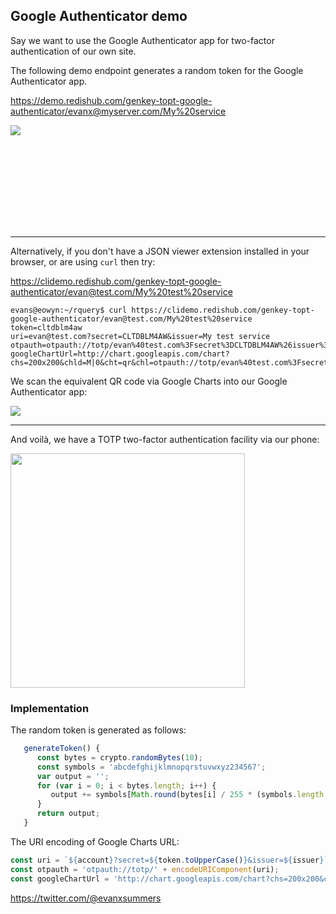 
## Google Authenticator demo

Say we want to use the Google Authenticator app for two-factor authentication of our own site.

The following demo endpoint generates a random token for the Google Authenticator app.

https://demo.redishub.com/genkey-topt-google-authenticator/evanx@myserver.com/My%20service

<img src="https://evanx.github.io/images/rquery/gentoken-CHANGED.png" style="min-height:164px">

<hr>

Alternatively, if you don't have a JSON viewer extension installed in your browser, or are using `curl` then try:

https://clidemo.redishub.com/genkey-topt-google-authenticator/evan@test.com/My%20test%20service

```shell
evans@eowyn:~/rquery$ curl https://clidemo.redishub.com/genkey-topt-google-authenticator/evan@test.com/My%20test%20service
token=cltdblm4aw
uri=evan@test.com?secret=CLTDBLM4AW&issuer=My test service
otpauth=otpauth://totp/evan%40test.com%3Fsecret%3DCLTDBLM4AW%26issuer%3DMy%20test%20service
googleChartUrl=http://chart.googleapis.com/chart?chs=200x200&chld=M|0&cht=qr&chl=otpauth://totp/evan%40test.com%3Fsecret%3DCLTDBLM4AW%26issuer%3DMy%20test%20service
```
We scan the equivalent QR code via Google Charts into our Google Authenticator app:

<img src="https://evanx.github.io/images/rquery/gentoken-qrcode-googlecharts.png">

<hr>

And voilà, we have a TOTP two-factor authentication facility via our phone:

<img src="https://evanx.github.io/images/rquery/google-authenticator-app-CROPPED.png" width="375">

### Implementation

The random token is generated as follows:
```javascript
   generateToken() {
      const bytes = crypto.randomBytes(10);
      const symbols = 'abcdefghijklmnopqrstuvwxyz234567';
      var output = '';
      for (var i = 0; i < bytes.length; i++) {
         output += symbols[Math.round(bytes[i] / 255 * (symbols.length - 1))];
      }
      return output;
   }
```

The URI encoding of Google Charts URL:
```javascript
const uri = `${account}?secret=${token.toUpperCase()}&issuer=${issuer}`;
const otpauth = 'otpauth://totp/' + encodeURIComponent(uri);
const googleChartUrl = 'http://chart.googleapis.com/chart?chs=200x200&chld=M|0&cht=qr&chl=' + otpauth;
```

https://twitter.com/@evanxsummers

